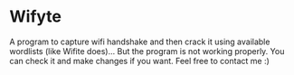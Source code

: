 # Wifyte
A program to capture wifi handshake and then crack it using available wordlists (like Wifite does)... But the program is not working properly. You can check it and make changes if you want. Feel free to contact me :)
